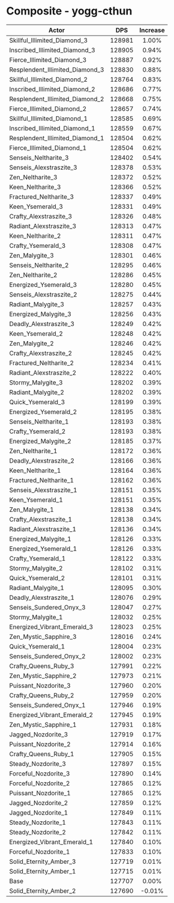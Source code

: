 # Composite - yogg-cthun
| Actor | DPS | Increase |
|---|:---:|:---:|
|Skillful_Illimited_Diamond_3|128981|1.00%|
|Inscribed_Illimited_Diamond_3|128905|0.94%|
|Fierce_Illimited_Diamond_3|128887|0.92%|
|Resplendent_Illimited_Diamond_3|128830|0.88%|
|Skillful_Illimited_Diamond_2|128764|0.83%|
|Inscribed_Illimited_Diamond_2|128686|0.77%|
|Resplendent_Illimited_Diamond_2|128668|0.75%|
|Fierce_Illimited_Diamond_2|128657|0.74%|
|Skillful_Illimited_Diamond_1|128585|0.69%|
|Inscribed_Illimited_Diamond_1|128559|0.67%|
|Resplendent_Illimited_Diamond_1|128504|0.62%|
|Fierce_Illimited_Diamond_1|128504|0.62%|
|Senseis_Neltharite_3|128402|0.54%|
|Senseis_Alexstraszite_3|128378|0.53%|
|Zen_Neltharite_3|128372|0.52%|
|Keen_Neltharite_3|128366|0.52%|
|Fractured_Neltharite_3|128337|0.49%|
|Keen_Ysemerald_3|128331|0.49%|
|Crafty_Alexstraszite_3|128326|0.48%|
|Radiant_Alexstraszite_3|128313|0.47%|
|Keen_Neltharite_2|128311|0.47%|
|Crafty_Ysemerald_3|128308|0.47%|
|Zen_Malygite_3|128301|0.46%|
|Senseis_Neltharite_2|128295|0.46%|
|Zen_Neltharite_2|128286|0.45%|
|Energized_Ysemerald_3|128280|0.45%|
|Senseis_Alexstraszite_2|128275|0.44%|
|Radiant_Malygite_3|128257|0.43%|
|Energized_Malygite_3|128256|0.43%|
|Deadly_Alexstraszite_3|128249|0.42%|
|Keen_Ysemerald_2|128248|0.42%|
|Zen_Malygite_2|128246|0.42%|
|Crafty_Alexstraszite_2|128245|0.42%|
|Fractured_Neltharite_2|128234|0.41%|
|Radiant_Alexstraszite_2|128222|0.40%|
|Stormy_Malygite_3|128202|0.39%|
|Radiant_Malygite_2|128202|0.39%|
|Quick_Ysemerald_3|128199|0.39%|
|Energized_Ysemerald_2|128195|0.38%|
|Senseis_Neltharite_1|128193|0.38%|
|Crafty_Ysemerald_2|128193|0.38%|
|Energized_Malygite_2|128185|0.37%|
|Zen_Neltharite_1|128172|0.36%|
|Deadly_Alexstraszite_2|128166|0.36%|
|Keen_Neltharite_1|128164|0.36%|
|Fractured_Neltharite_1|128162|0.36%|
|Senseis_Alexstraszite_1|128151|0.35%|
|Keen_Ysemerald_1|128151|0.35%|
|Zen_Malygite_1|128138|0.34%|
|Crafty_Alexstraszite_1|128138|0.34%|
|Radiant_Alexstraszite_1|128136|0.34%|
|Energized_Malygite_1|128126|0.33%|
|Energized_Ysemerald_1|128126|0.33%|
|Crafty_Ysemerald_1|128122|0.33%|
|Stormy_Malygite_2|128102|0.31%|
|Quick_Ysemerald_2|128101|0.31%|
|Radiant_Malygite_1|128095|0.30%|
|Deadly_Alexstraszite_1|128076|0.29%|
|Senseis_Sundered_Onyx_3|128047|0.27%|
|Stormy_Malygite_1|128032|0.25%|
|Energized_Vibrant_Emerald_3|128023|0.25%|
|Zen_Mystic_Sapphire_3|128016|0.24%|
|Quick_Ysemerald_1|128004|0.23%|
|Senseis_Sundered_Onyx_2|128002|0.23%|
|Crafty_Queens_Ruby_3|127991|0.22%|
|Zen_Mystic_Sapphire_2|127973|0.21%|
|Puissant_Nozdorite_3|127960|0.20%|
|Crafty_Queens_Ruby_2|127959|0.20%|
|Senseis_Sundered_Onyx_1|127946|0.19%|
|Energized_Vibrant_Emerald_2|127945|0.19%|
|Zen_Mystic_Sapphire_1|127931|0.18%|
|Jagged_Nozdorite_3|127919|0.17%|
|Puissant_Nozdorite_2|127914|0.16%|
|Crafty_Queens_Ruby_1|127905|0.15%|
|Steady_Nozdorite_3|127897|0.15%|
|Forceful_Nozdorite_3|127890|0.14%|
|Forceful_Nozdorite_2|127865|0.12%|
|Puissant_Nozdorite_1|127865|0.12%|
|Jagged_Nozdorite_2|127859|0.12%|
|Jagged_Nozdorite_1|127849|0.11%|
|Steady_Nozdorite_1|127843|0.11%|
|Steady_Nozdorite_2|127842|0.11%|
|Energized_Vibrant_Emerald_1|127840|0.10%|
|Forceful_Nozdorite_1|127833|0.10%|
|Solid_Eternity_Amber_3|127719|0.01%|
|Solid_Eternity_Amber_1|127715|0.01%|
|Base|127707|0.00%|
|Solid_Eternity_Amber_2|127690|-0.01%|
